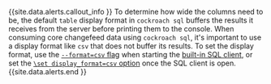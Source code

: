 {{site.data.alerts.callout_info }}
To determine how wide the columns need to be, the default `table` display format in `cockroach sql` buffers the results it receives from the server before printing them to the console. When consuming core changefeed data using `cockroach sql`, it's important to use a display format like `csv` that does not buffer its results. To set the display format, use the [`--format=csv` flag](cockroach-sql.html#sql-flag-format) when starting the [built-in SQL client](cockroach-sql.html), or set the [`\set display_format=csv` option](cockroach-sql.html#client-side-options) once the SQL client is open.
{{site.data.alerts.end }}
